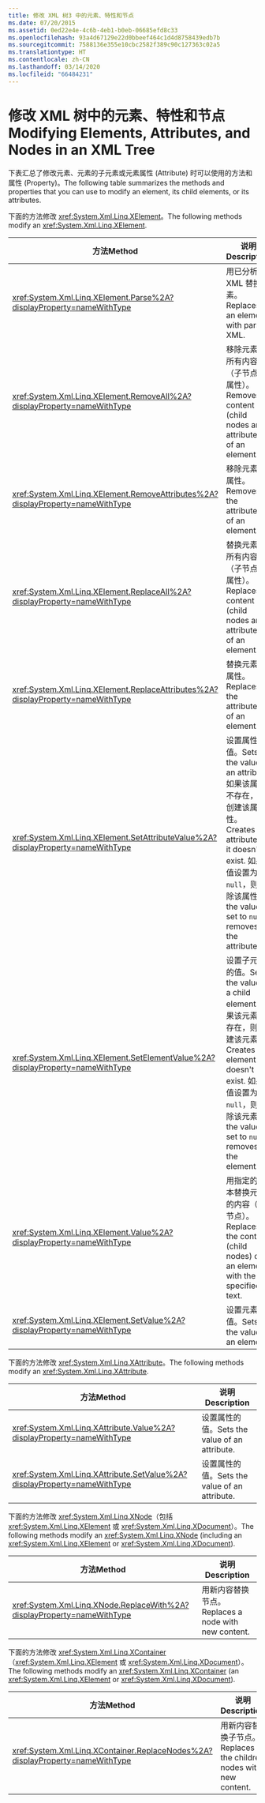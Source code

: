 ```yaml
---
title: 修改 XML 树3 中的元素、特性和节点
ms.date: 07/20/2015
ms.assetid: 0ed22e4e-4c6b-4eb1-b0eb-06685efd8c33
ms.openlocfilehash: 93a4d67129e22d0bbeef464c1d4d8758439edb7b
ms.sourcegitcommit: 7588136e355e10cbc2582f389c90c127363c02a5
ms.translationtype: HT
ms.contentlocale: zh-CN
ms.lasthandoff: 03/14/2020
ms.locfileid: "66484231"
---
```

# <a name="modifying-elements-attributes-and-nodes-in-an-xml-tree"></a><span data-ttu-id="91398-102">修改 XML 树中的元素、特性和节点</span><span class="sxs-lookup"><span data-stu-id="91398-102">Modifying Elements, Attributes, and Nodes in an XML Tree</span></span>
<span data-ttu-id="91398-103">下表汇总了修改元素、元素的子元素或元素属性 (Attribute) 时可以使用的方法和属性 (Property)。</span><span class="sxs-lookup"><span data-stu-id="91398-103">The following table summarizes the methods and properties that you can use to modify an element, its child elements, or its attributes.</span></span>  
  
 <span data-ttu-id="91398-104">下面的方法修改 <xref:System.Xml.Linq.XElement>。</span><span class="sxs-lookup"><span data-stu-id="91398-104">The following methods modify an <xref:System.Xml.Linq.XElement>.</span></span>  
  
|<span data-ttu-id="91398-105">方法</span><span class="sxs-lookup"><span data-stu-id="91398-105">Method</span></span>|<span data-ttu-id="91398-106">说明</span><span class="sxs-lookup"><span data-stu-id="91398-106">Description</span></span>|  
|------------|-----------------|  
|<xref:System.Xml.Linq.XElement.Parse%2A?displayProperty=nameWithType>|<span data-ttu-id="91398-107">用已分析的 XML 替换元素。</span><span class="sxs-lookup"><span data-stu-id="91398-107">Replaces an element with parsed XML.</span></span>|  
|<xref:System.Xml.Linq.XElement.RemoveAll%2A?displayProperty=nameWithType>|<span data-ttu-id="91398-108">移除元素的所有内容（子节点和属性）。</span><span class="sxs-lookup"><span data-stu-id="91398-108">Removes all content (child nodes and attributes) of an element.</span></span>|  
|<xref:System.Xml.Linq.XElement.RemoveAttributes%2A?displayProperty=nameWithType>|<span data-ttu-id="91398-109">移除元素的属性。</span><span class="sxs-lookup"><span data-stu-id="91398-109">Removes the attributes of an element.</span></span>|  
|<xref:System.Xml.Linq.XElement.ReplaceAll%2A?displayProperty=nameWithType>|<span data-ttu-id="91398-110">替换元素的所有内容（子节点和属性）。</span><span class="sxs-lookup"><span data-stu-id="91398-110">Replaces all content (child nodes and attributes) of an element.</span></span>|  
|<xref:System.Xml.Linq.XElement.ReplaceAttributes%2A?displayProperty=nameWithType>|<span data-ttu-id="91398-111">替换元素的属性。</span><span class="sxs-lookup"><span data-stu-id="91398-111">Replaces the attributes of an element.</span></span>|  
|<xref:System.Xml.Linq.XElement.SetAttributeValue%2A?displayProperty=nameWithType>|<span data-ttu-id="91398-112">设置属性的值。</span><span class="sxs-lookup"><span data-stu-id="91398-112">Sets the value of an attribute.</span></span> <span data-ttu-id="91398-113">如果该属性不存在，则创建该属性。</span><span class="sxs-lookup"><span data-stu-id="91398-113">Creates the attribute if it doesn't exist.</span></span> <span data-ttu-id="91398-114">如果值设置为 `null`，则移除该属性。</span><span class="sxs-lookup"><span data-stu-id="91398-114">If the value is set to `null`, removes the attribute.</span></span>|  
|<xref:System.Xml.Linq.XElement.SetElementValue%2A?displayProperty=nameWithType>|<span data-ttu-id="91398-115">设置子元素的值。</span><span class="sxs-lookup"><span data-stu-id="91398-115">Sets the value of a child element.</span></span> <span data-ttu-id="91398-116">如果该元素不存在，则创建该元素。</span><span class="sxs-lookup"><span data-stu-id="91398-116">Creates the element if it doesn't exist.</span></span> <span data-ttu-id="91398-117">如果值设置为 `null`，则移除该元素。</span><span class="sxs-lookup"><span data-stu-id="91398-117">If the value is set to `null`, removes the element.</span></span>|  
|<xref:System.Xml.Linq.XElement.Value%2A?displayProperty=nameWithType>|<span data-ttu-id="91398-118">用指定的文本替换元素的内容（子节点）。</span><span class="sxs-lookup"><span data-stu-id="91398-118">Replaces the content (child nodes) of an element with the specified text.</span></span>|  
|<xref:System.Xml.Linq.XElement.SetValue%2A?displayProperty=nameWithType>|<span data-ttu-id="91398-119">设置元素的值。</span><span class="sxs-lookup"><span data-stu-id="91398-119">Sets the value of an element.</span></span>|  
  
 <span data-ttu-id="91398-120">下面的方法修改 <xref:System.Xml.Linq.XAttribute>。</span><span class="sxs-lookup"><span data-stu-id="91398-120">The following methods modify an <xref:System.Xml.Linq.XAttribute>.</span></span>  
  
|<span data-ttu-id="91398-121">方法</span><span class="sxs-lookup"><span data-stu-id="91398-121">Method</span></span>|<span data-ttu-id="91398-122">说明</span><span class="sxs-lookup"><span data-stu-id="91398-122">Description</span></span>|  
|------------|-----------------|  
|<xref:System.Xml.Linq.XAttribute.Value%2A?displayProperty=nameWithType>|<span data-ttu-id="91398-123">设置属性的值。</span><span class="sxs-lookup"><span data-stu-id="91398-123">Sets the value of an attribute.</span></span>|  
|<xref:System.Xml.Linq.XAttribute.SetValue%2A?displayProperty=nameWithType>|<span data-ttu-id="91398-124">设置属性的值。</span><span class="sxs-lookup"><span data-stu-id="91398-124">Sets the value of an attribute.</span></span>|  
  
 <span data-ttu-id="91398-125">下面的方法修改 <xref:System.Xml.Linq.XNode>（包括 <xref:System.Xml.Linq.XElement> 或 <xref:System.Xml.Linq.XDocument>）。</span><span class="sxs-lookup"><span data-stu-id="91398-125">The following methods modify an <xref:System.Xml.Linq.XNode> (including an <xref:System.Xml.Linq.XElement> or <xref:System.Xml.Linq.XDocument>).</span></span>  
  
|<span data-ttu-id="91398-126">方法</span><span class="sxs-lookup"><span data-stu-id="91398-126">Method</span></span>|<span data-ttu-id="91398-127">说明</span><span class="sxs-lookup"><span data-stu-id="91398-127">Description</span></span>|  
|------------|-----------------|  
|<xref:System.Xml.Linq.XNode.ReplaceWith%2A?displayProperty=nameWithType>|<span data-ttu-id="91398-128">用新内容替换节点。</span><span class="sxs-lookup"><span data-stu-id="91398-128">Replaces a node with new content.</span></span>|  
  
 <span data-ttu-id="91398-129">下面的方法修改 <xref:System.Xml.Linq.XContainer>（<xref:System.Xml.Linq.XElement> 或 <xref:System.Xml.Linq.XDocument>）。</span><span class="sxs-lookup"><span data-stu-id="91398-129">The following methods modify an <xref:System.Xml.Linq.XContainer> (an <xref:System.Xml.Linq.XElement> or <xref:System.Xml.Linq.XDocument>).</span></span>  
  
|<span data-ttu-id="91398-130">方法</span><span class="sxs-lookup"><span data-stu-id="91398-130">Method</span></span>|<span data-ttu-id="91398-131">说明</span><span class="sxs-lookup"><span data-stu-id="91398-131">Description</span></span>|  
|------------|-----------------|  
|<xref:System.Xml.Linq.XContainer.ReplaceNodes%2A?displayProperty=nameWithType>|<span data-ttu-id="91398-132">用新内容替换子节点。</span><span class="sxs-lookup"><span data-stu-id="91398-132">Replaces the children nodes with new content.</span></span>|  
